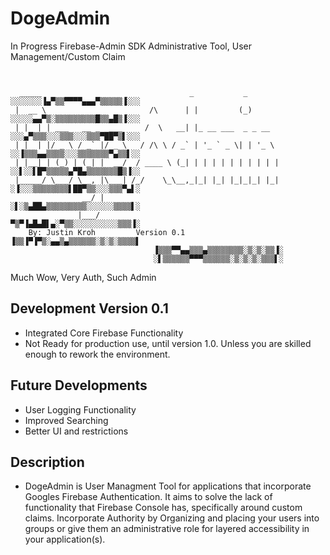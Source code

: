 # DogeAdmin
In Progress Firebase-Admin SDK Administrative Tool, User Management/Custom Claim

```


  _____                                 _           _       	░░░░░░░▐▄▀▒▒▀▀▀▀▄▄▄▀▒▒▒▒▒▐░░░
 |  __ \                       /\      | |         (_)      	░░░░░▄▄▀▒░▒▒▒▒▒▒▒▒▒█▒▒▄█▒▐░░░
 | |  | | ___   __ _  ___     /  \   __| |_ __ ___  _ _ __  	░░░▄▀▒▒▒░░░▒▒▒░░░▒▒▒▀██▀▒▌░░░
 | |  | |/ _ \ / _` |/ _ \   / /\ \ / _` | '_ ` _ \| | '_ \ 	░░▐▒▒▒▄▄▒▒▒▒░░░▒▒▒▒▒▒▒▀▄▒▒▌░░
 | |__| | (_) | (_| |  __/  / ____ \ (_| | | | | | | | | | |	░░▌░░▌█▀▒▒▒▒▒▄▀█▄▒▒▒▒▒▒▒█▒▐░░
 |_____/ \___/ \__, |\___| /_/    \_\__,_|_| |_| |_|_|_| |_|	░▐░░░▒▒▒▒▒▒▒▒▌██▀▒▒░░░▒▒▒▀▄▌░
                __/ |                                       	░▌░▒▄██▄▒▒▒▒▒▒▒▒▒░░░░░░▒▒▒▒▌░
               |___/                                        	▀▒▀▐▄█▄█▌▄░▀▒▒░░░░░░░░░░▒▒▒▐░
	By: Justin Kroh			Version 0.1		▐▒▒▐▀▐▀▒░▄▄▒▄▒▒▒▒▒▒░▒░▒░▒▒▒▒▌
								▐▒▒▒▀▀▄▄▒▒▒▄▒▒▒▒▒▒▒▒░▒░▒░▒▒▐░
								░▌▒▒▒▒▒▒▀▀▀▒▒▒▒▒▒░▒░▒░▒░▒▒▒▌░

```


Much Wow, Very Auth, Such Admin


## Development Version 0.1

* Integrated Core Firebase Functionality
* Not Ready for production use, until version 1.0. Unless you are skilled enough to rework the environment. 

## Future Developments

* User Logging Functionality
* Improved Searching
* Better UI and restrictions

## Description

* DogeAdmin is User Managment Tool for applications that incorporate Googles Firebase Authentication. It aims to solve the lack of functionality that Firebase Console has, specifically around custom claims. Incorporate Authority by Organizing and placing your users into groups or give them an administrative role for layered accessibility in your application(s).
